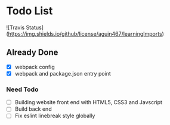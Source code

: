 # Todo List  
![Travis Status] (https://img.shields.io/github/license/aguin467/learningImports)

## Already Done

- [x] webpack config
- [x] webpack and package.json entry point

### Need Todo

- [ ] Building website front end with HTML5, CSS3 and Javscript
- [ ] Build back end
- [ ] Fix eslint linebreak style globally
